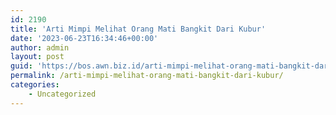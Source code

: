 ```yaml
---
id: 2190
title: 'Arti Mimpi Melihat Orang Mati Bangkit Dari Kubur'
date: '2023-06-23T16:34:46+00:00'
author: admin
layout: post
guid: 'https://bos.awn.biz.id/arti-mimpi-melihat-orang-mati-bangkit-dari-kubur/'
permalink: /arti-mimpi-melihat-orang-mati-bangkit-dari-kubur/
categories:
    - Uncategorized
---
```


